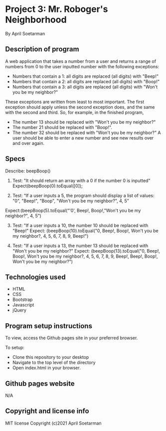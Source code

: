  # Project 3: Mr. Roboger's Neighborhood

By April Soetarman

## Description of program
A web application that takes a number from a user and returns a range of numbers from 0 to the user inputted number with the following exceptions:

* Numbers that contain a 1: all digits are replaced (all digits) with "Beep!"
* Numbers that contain a 2: all digits are replaced (all digits) with "Boop!"
* Numbers that contain a 3: all digits are replaced (all digits) with "Won't you be my neighbor?"

These exceptions are written from least to most important. The first exception should apply unless the second exception does, and the same with the second and third. So, for example, in the finished program,

* The number 13 should be replaced with "Won't you be my neighbor?"
* The number 21 should be replaced with "Boop!".
* The number 32 should be replaced with "Won't you be my neighbor?"
A user should be able to enter a new number and see new results over and over again.

## Specs

Describe: beepBoop()
1. Test: "It should return an array with a 0 if the number 0 is inputted"
Expect(beepBoop(0).toEqual([0]);

2. Test: “If a user inputs a 5, the program should display a list of values: "0", "Beep!", "Boop", "Won't you be my neighbor?", 4, 5”

Expect:(beepBoop(5).toEqual(“'0', Beep!, Boop!,"Won't you be my neighbor?", 4, 5”)

3. Test: "If a user inputs a 10, the number 10 should be replaced with "Beep!"
Expect: (beepBoop(10).toEqual("0, Beep!, Boop!, Won't you be my neighbor?, 4, 5, 6, 7, 8, 9, Beep!")

4. Test: "If a user inputs a 13, the number 13 should be replaced with "Won't you be my neighbor?"
Expect: (beepBoop(13).toEqual("0, Beep!, Boop!, Won't you be my neighbor?, 4, 5, 6, 7, 8, 9, Beep!, Beep!, Boop!, Won't you be my neighbor?")







## Technologies used
- HTML
- CSS
- Bootstrap
- Javascript
- jQuery

## Program setup instructions
To view, access the Github pages site in your preferred browser. 

To setup:
- Clone this repository to your desktop
- Navigate to the top level of the directory
- Open index.html in your browser. 


## Github pages website
N/A

## Copyright and license info
MIT license
Copyright (c)2021 April Soetarman